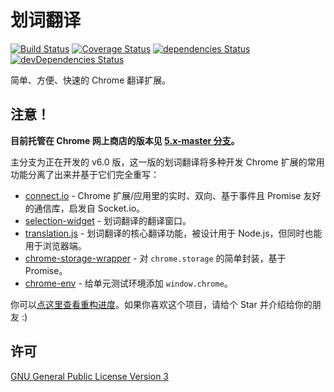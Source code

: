 # 划词翻译

[![Build Status](https://img.shields.io/travis/lmk123/crx-selection-translate/master.svg?style=flat-square)](https://travis-ci.org/lmk123/crx-selection-translate)
[![Coverage Status](https://img.shields.io/coveralls/lmk123/crx-selection-translate/master.svg?style=flat-square)](https://coveralls.io/github/lmk123/crx-selection-translate?branch=master)
[![dependencies Status](https://img.shields.io/david/lmk123/crx-selection-translate.svg?style=flat-square)](https://david-dm.org/lmk123/crx-selection-translate)
[![devDependencies Status](https://img.shields.io/david/dev/lmk123/crx-selection-translate.svg?style=flat-square)](https://david-dm.org/lmk123/crx-selection-translate#info=devDependencies)

简单、方便、快速的 Chrome 翻译扩展。

## 注意！

**目前托管在 Chrome 网上商店的版本见 [5.x-master 分支](https://github.com/lmk123/crx-selection-translate/tree/5.x-master)。**

主分支为正在开发的 v6.0 版，这一版的划词翻译将多种开发 Chrome 扩展的常用功能分离了出来并基于它们完全重写：

 + [connect.io](https://github.com/lmk123/connect.io) - Chrome 扩展/应用里的实时、双向、基于事件且 Promise 友好的通信库，启发自 Socket.io。
 + [selection-widget](https://github.com/lmk123/selection-widget) - 划词翻译的翻译窗口。
 + [translation.js](https://github.com/lmk123/translation.js) - 划词翻译的核心翻译功能，被设计用于 Node.js，但同时也能用于浏览器端。
 + [chrome-storage-wrapper](https://github.com/lmk123/chrome-storage-wrapper) - 对 `chrome.storage` 的简单封装，基于 Promise。
 + [chrome-env](https://github.com/lmk123/chrome-env) - 给单元测试环境添加 `window.chrome`。

你可以[点这里查看重构进度](https://github.com/lmk123/crx-selection-translate/issues/46)。如果你喜欢这个项目，请给个 Star 并介绍给你的朋友 :)

## 许可

[GNU General Public License Version 3](https://www.gnu.org/licenses/gpl.html)
